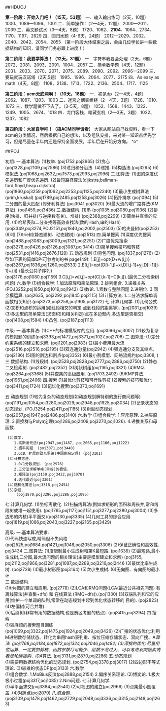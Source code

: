 ##HDUOJ

**第一阶段：开始入门吧！（15天，53题）** 
一．输入输出练习（2天，10题） 
1000、1089—1096、1001 
二．简单操作：（2—4天，12题） 
2000—2011、2039 
三．英文题试水（3—4天，8题） 
1720、1062、**2104**、1064、2734、1170、1197、2629 
四．回归水题（4-6天，24题） 
2012—2029、2032、2040、2042、2054、2055 
（第一阶段大体结束之后，会由几位学长讲一些数据结构的知识，请同学们务必跟上进度！）

**第二阶段：我要学算法！（12天，31题）** 
一．字符串我要会处理（2天，6题） 
2072、2081、2093、2091、1004、2057 
二．简单数学题（4天，12题） 
2031、2033、2070、2071、2075、2089、2090、2092、2096—2099 
三．要玩就玩汉诺塔（2天,5题） 
1995、1996、2064、2077、2175 
四．As easy as math（4天，8题） 
1108、2138、1713、1722、2136、2504、1717、1125

**第三阶段：acm无底洞啊！（10天，18题）** 
一．初见dp（2—4天，4题） 
2062、1087、1203、1003 
二．迷宫之烟雾缭绕（2—4天，3题） 
1728、1010、1072 
三．数学题做不下去了。（3-5天，8题） 
1052、1568、1443、1222、1249、1005、2674、1018 
四．龙门客栈，暗藏玄机（2—3天，3题） 
1022、1237、1082

**第四阶段：大家自学吧！（搞ACM同学请看）** 
大家从网站自己找资料，看一下acm的分类情况，然后根据自己的想法，以及组队安排，来对某一知识点优先学习，但是尽量在半年内还是保持全面发展，半年后在开始分方向。 
^o^

##POJ

初期:
一.基本算法:
     (1)枚举. (poj1753,poj2965)
     (2)贪心(poj1328,poj2109,poj2586)
     (3)递归和分治法.
     (4)递推.
     (5)构造法.(poj3295)
     (6)模拟法.(poj1068,poj2632,poj1573,poj2993,poj2996)
二.图算法:
     (1)图的深度优先遍历和广度优先遍历.
     (2)最短路径算法(dijkstra,bellman-ford,floyd,heap+dijkstra)
        (poj1860,poj3259,poj1062,poj2253,poj1125,poj2240)
     (3)最小生成树算法(prim,kruskal)
        (poj1789,poj2485,poj1258,poj3026)
     (4)拓扑排序 (poj1094)
     (5)二分图的最大匹配 (匈牙利算法) (poj3041,poj3020)
     (6)最大流的增广路算法(KM算法). (poj1459,poj3436)
三.数据结构.
     (1)串 (poj1035,poj3080,poj1936)
     (2)排序(快排、归并排(与逆序数有关)、堆排) (poj2388,poj2299)
     (3)简单并查集的应用.
     (4)哈希表和二分查找等高效查找法(数的Hash,串的Hash)   
        (poj3349,poj3274,POJ2151,poj1840,poj2002,poj2503)
     (5)哈夫曼树(poj3253)
     (6)堆
     (7)trie树(静态建树、动态建树) (poj2513)
四.简单搜索
     (1)深度优先搜索 (poj2488,poj3083,poj3009,poj1321,poj2251)
     (2)广度优先搜索(poj3278,poj1426,poj3126,poj3087.poj3414)
     (3)简单搜索技巧和剪枝(poj2531,poj1416,poj2676,1129)
五.动态规划
     (1)背包问题. (poj1837,poj1276)
     (2)型如下表的简单DP(可参考lrj的书 page149):
       1.E[j]=opt{D+w(i,j)} (poj3267,poj1836,poj1260,poj2533)
       2.E[i,j]=opt{D[i-1,j]+xi,D[i,j-1]+yj,D[i-1][j-1]+zij} (最长公共子序列)    
         (poj3176,poj1080,poj1159)
       3.C[i,j]=w[i,j]+opt{C[i,k-1]+C[k,j]}.(最优二分检索树问题)
六.数学
     (1)组合数学:
        1.加法原理和乘法原理.
        2.排列组合.
        3.递推关系.
          (POJ3252,poj1850,poj1019,poj1942)
     (2)数论.
        1.素数与整除问题
        2.进制位.
        3.同余模运算.
          (poj2635, poj3292,poj1845,poj2115)
     (3)计算方法.
        1.二分法求解单调函数相关知识.(poj3273,poj3258,poj1905,poj3122)
七.计算几何学.
     (1)几何公式.
     (2)叉积和点积的运用(如线段相交的判定,点到线段的距离等). (poj2031,poj1039)
     (3)多边型的简单算法(求面积)和相关判定(点在多边型内,多边型是否相交)
         (poj1408,poj1584)
     (4)凸包. (poj2187,poj1113)




中级:
一.基本算法:
     (1)C++的标准模版库的应用. (poj3096,poj3007)
     (2)较为复杂的模拟题的训练(poj3393,poj1472,poj3371,poj1027,poj2706)
二.图算法:
     (1)差分约束系统的建立和求解. (poj1201,poj2983)
     (2)最小费用最大流(poj2516,poj2516,poj2195)
     (3)双连通分量(poj2942)
     (4)强连通分支及其缩点.(poj2186)
     (5)图的割边和割点(poj3352)
     (6)最小割模型、网络流规约(poj3308, )
三.数据结构.
     (1)线段树. (poj2528,poj2828,poj2777,poj2886,poj2750)
     (2)静态二叉检索树. (poj2482,poj2352)
     (3)树状树组(poj1195,poj3321)
     (4)RMQ. (poj3264,poj3368)
     (5)并查集的高级应用. (poj1703,2492)
     (6)KMP算法. (poj1961,poj2406)
四.搜索
     (1)最优化剪枝和可行性剪枝
     (2)搜索的技巧和优化 (poj3411,poj1724)
     (3)记忆化搜索(poj3373,poj1691)
     
五.动态规划
     (1)较为复杂的动态规划(如动态规划解特别的施行商问题等)
         (poj1191,poj1054,poj3280,poj2029,poj2948,poj1925,poj3034)
     (2)记录状态的动态规划. (POJ3254,poj2411,poj1185)
     (3)树型动态规划(poj2057,poj1947,poj2486,poj3140)
六.数学
     (1)组合数学:
        1.容斥原理.
        2.抽屉原理.
        3.置换群与Polya定理(poj1286,poj2409,poj3270,poj1026).
        4.递推关系和母函数.
        
     (2)数学.
        1.高斯消元法(poj2947,poj1487, poj2065,poj1166,poj1222)
        2.概率问题. (poj3071,poj3440)
        3.GCD、扩展的欧几里德(中国剩余定理) (poj3101)
     (3)计算方法.
        1.0/1分数规划. (poj2976)
        2.三分法求解单峰(单谷)的极值.
        3.矩阵法(poj3150,poj3422,poj3070)
        4.迭代逼近(poj3301)
     (4)随机化算法(poj3318,poj2454)
     (5)杂题.
         (poj1870,poj3296,poj3286,poj1095)
七.计算几何学.
        (1)坐标离散化.
        (2)扫描线算法(例如求矩形的面积和周长并,常和线段树或堆一起使用).
            (poj1765,poj1177,poj1151,poj3277,poj2280,poj3004)
        (3)多边形的内核(半平面交)(poj3130,poj3335)
        (4)几何工具的综合应用.(poj1819,poj1066,poj2043,poj3227,poj2165,poj3429)




高级:
一.基本算法要求:  
      (1)代码快速写成,精简但不失风格  
          (poj2525,poj1684,poj1421,poj1048,poj2050,poj3306)
      (2)保证正确性和高效性. poj3434
二.图算法:
      (1)度限制最小生成树和第K最短路. (poj1639)
      (2)最短路,最小生成树,二分图,最大流问题的相关理论(主要是模型建立和求解)
         (poj3155, poj2112,poj1966,poj3281,poj1087,poj2289,poj3216,poj2446
      (3)最优比率生成树. (poj2728)
      (4)最小树形图(poj3164)
      (5)次小生成树.
      (6)无向图、有向图的最小环   
三.数据结构.  
      (1)trie图的建立和应用. (poj2778)
      (2)LCA和RMQ问题(LCA(最近公共祖先问题) 有离线算法(并查集+dfs) 和 在线算法
          (RMQ+dfs)).(poj1330)
      (3)双端队列和它的应用(维护一个单调的队列,常常在动态规划中起到优化状态转移的
          目的). (poj2823)
      (4)左偏树(可合并堆).  
      (5)后缀树(非常有用的数据结构,也是赛区考题的热点).
         (poj3415,poj3294)
四.搜索  
      (1)较麻烦的搜索题目训练(poj1069,poj3322,poj1475,poj1924,poj2049,poj3426)
      (2)广搜的状态优化:利用M进制数存储状态、转化为串用hash表判重、按位压缩存储状态、双向广搜、A*算法. (poj1768,poj1184,poj1872,poj1324,poj2046,poj1482)
      (3)深搜的优化:尽量用位运算、一定要加剪枝、函数参数尽可能少、层数不易过大、可以考虑双向搜索或者是轮换搜索、IDA*算法. (poj3131,poj2870,poj2286)
五.动态规划  
      (1)需要用数据结构优化的动态规划.
         (poj2754,poj3378,poj3017)
      (2)四边形不等式理论.
      (3)较难的状态DP(poj3133)
六.数学  
      (1)组合数学.
        1.MoBius反演(poj2888,poj2154)
        2.偏序关系理论.
      (2)博奕论.
        1.极大极小过程(poj3317,poj1085)
        2.Nim问题.
七.计算几何学.  
      (1)半平面求交(poj3384,poj2540)
      (2)可视图的建立(poj2966)
      (3)点集最小圆覆盖.
      (4)对踵点(poj2079)
      八.综合题.
      (poj3109,poj1478,poj1462,poj2729,poj2048,poj3336,poj3315,poj2148,poj1263)
